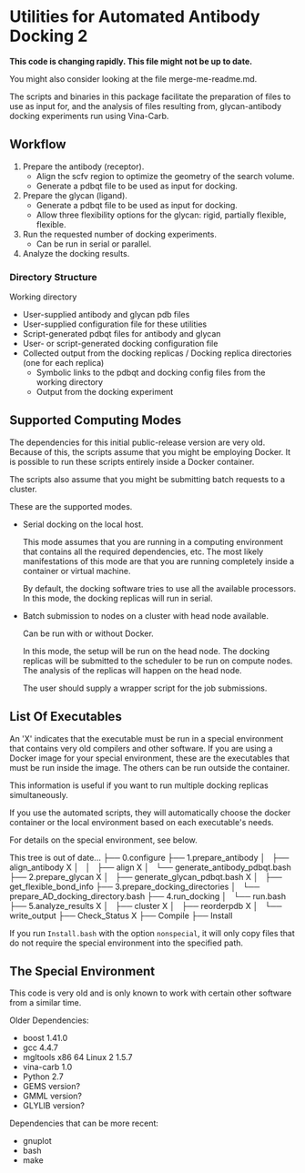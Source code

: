 # Utilities for Automated Antibody Docking 2


**This code is changing rapidly. This file might not be up to date.**

You might also consider looking at the file merge-me-readme.md.


The scripts and binaries in this package facilitate the preparation of files to use as input for,
and the analysis of files resulting from, glycan-antibody docking experiments run using Vina-Carb.

## Workflow

1. Prepare the antibody (receptor).
   - Align the scfv region to optimize the geometry of the search volume.
   - Generate a pdbqt file to be used as input for docking.
2. Prepare the glycan (ligand).
   - Generate a pdbqt file to be used as input for docking.
   - Allow three flexibility options for the glycan: rigid, partially flexible, flexible.
3. Run the requested number of docking experiments.
   - Can be run in serial or parallel.
4. Analyze the docking results.

### Directory Structure

Working directory
   - User-supplied antibody and glycan pdb files
   - User-supplied configuration file for these utilities
   - Script-generated pdbqt files for antibody and glycan
   - User- or script-generated docking configuration file
   - Collected output from the docking replicas
   / Docking replica directories (one for each replica)
     - Symbolic links to the pdbqt and docking config files from the working directory
     - Output from the docking experiment
   

## Supported Computing Modes

The dependencies for this initial public-release version are very old. Because of this, the scripts assume 
that you might be employing Docker. It is possible to run these scripts entirely inside a Docker container.

The scripts also assume that you might be submitting batch requests to a cluster.

These are the supported modes.

- Serial docking on the local host. 

  This mode assumes that you are running in a computing environment that contains all the required
  dependencies, etc. The most likely manifestations of this mode are that you are running completely
  inside a container or virtual machine.

  By default, the docking software tries to use all the available processors. In this mode, the
  docking replicas will run in serial. 

- Batch submission to nodes on a cluster with head node available.

  Can be run with or without Docker.

  In this mode, the setup will be run on the head node. The docking replicas will be submitted to the 
  scheduler to be run on compute nodes. The analysis of the replicas will happen on the head node.

  The user should supply a wrapper script for the job submissions.

 
## List Of Executables

An 'X' indicates that the executable must be run in a special environment that contains very old compilers 
and other software. If you are using a Docker image for your special environment, these are the executables 
that must be run inside the image. The others can be run outside the container.

This information is useful if you want to run multiple docking replicas simultaneously. 

If you use the automated scripts, they will automatically choose the docker container or the local environment
based on each executable's needs.

For details on the special environment, see below.

This tree is out of date...
      ├── 0.configure
      ├── 1.prepare_antibody
      │   ├── align_antibody
    X │   │   ├── align 
    X │   └── generate_antibody_pdbqt.bash
      ├── 2.prepare_glycan
    X │   ├── generate_glycan_pdbqt.bash
    X │   ├── get_flexible_bond_info
      ├── 3.prepare_docking_directories
      │   └── prepare_AD_docking_directory.bash
      ├── 4.run_docking
      │   └── run.bash
      ├── 5.analyze_results
    X │   ├── cluster
    X │   ├── reorderpdb
    X │   └── write_output
      ├── Check_Status
    X ├── Compile
      ├── Install

If you run `Install.bash` with the option `nonspecial`, it will only copy files that do not require the 
special environment into the specified path. 

## The Special Environment

This code is very old and is only known to work with certain other software from a similar time. 

Older Dependencies:

* boost 1.41.0 
* gcc 4.4.7 
* mgltools x86 64 Linux 2 1.5.7
* vina-carb 1.0
* Python 2.7
* GEMS version?
* GMML version?
* GLYLIB version?

Dependencies that can be more recent:

* gnuplot
* bash
* make

